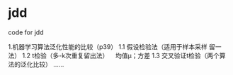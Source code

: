 # jdd
code for jdd

1.机器学习算法泛化性能的比较（p39）
1.1 假设检验法（适用于样本采样 留一法）
1.2 t检验（多-k次重复留出法）
    均值μ；方差
1.3 交叉验证t检验（两个算法的泛化比较）
……






